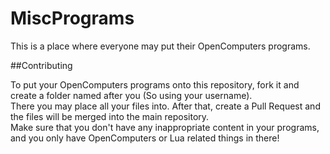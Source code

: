 MiscPrograms
============

This is a place where everyone may put their OpenComputers programs.

##Contributing

To put your OpenComputers programs onto this repository, fork it and create a folder named after you (So using your username).  
There you may place all your files into. After that, create a Pull Request and the files will be merged into the main repository.  
Make sure that you don't have any inappropriate content in your programs, and you only have OpenComputers or Lua related things in there!
